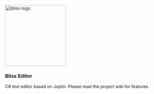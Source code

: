 <img src="https://i.imgur.com/ha33ur3.png" alt="bliss-logo" width="200"/>

### Bliss Editor
C# text editor based on Joplin. Please read the project wiki for features.
